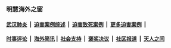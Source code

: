 
### 明慧海外之窗

####  [武汉肺炎](indexes/365.md?t=05240201) &nbsp;|&nbsp;  [迫害案例综述](indexes/328.md?t=05240201) &nbsp;|&nbsp; [迫害致死案例](indexes/277.md?t=05240201)  &nbsp;|&nbsp; [更多迫害案例](indexes/81.md?t=05240201)  &nbsp;|&nbsp; 
####  [时事评论](indexes/19.md?t=05240201) &nbsp;|&nbsp; [海外简讯](indexes/245.md?t=05240201)&nbsp;|&nbsp;  [社会支持](indexes/140.md?t=05240201) &nbsp;|&nbsp; [褒奖决议](indexes/282.md?t=05240201) &nbsp;|&nbsp; [社区报道](indexes/91.md?t=05240201)  &nbsp;|&nbsp; [天人之间](indexes/78.md?t=05240201) 

